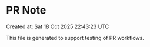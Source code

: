 # PR Note

Created at: Sat 18 Oct 2025 22:43:23 UTC

This file is generated to support testing of PR workflows.
